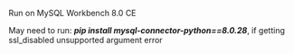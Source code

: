 Run on MySQL Workbench 8.0 CE

May need to run: ***pip install mysql-connector-python==8.0.28***, if getting ssl_disabled unsupported argument error
